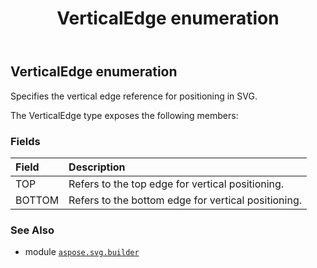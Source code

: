﻿---
title: VerticalEdge enumeration
second_title: Aspose.SVG for Python via .NET API References
description: 
type: docs
weight: 1880
url: /python-net/aspose.svg.builder/verticaledge/
is_root: false
---

## VerticalEdge enumeration

Specifies the vertical edge reference for positioning in SVG.



The VerticalEdge type exposes the following members:

### Fields
| Field | Description |
| :- | :- |
| TOP | Refers to the top edge for vertical positioning. |
| BOTTOM | Refers to the bottom edge for vertical positioning. |



### See Also
* module [`aspose.svg.builder`](..)
